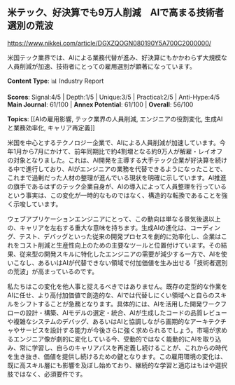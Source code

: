 ## 米テック、好決算でも9万人削減　AIで高まる技術者選別の荒波

https://www.nikkei.com/article/DGXZQOGN080190Y5A700C2000000/

米国テック業界では、AIによる業務代替が進み、好決算にもかかわらず大規模な人員削減が加速、技術者にとっての雇用選別が顕著になっています。

**Content Type**: 📊 Industry Report

**Scores**: Signal:4/5 | Depth:1/5 | Unique:3/5 | Practical:2/5 | Anti-Hype:4/5
**Main Journal**: 61/100 | **Annex Potential**: 61/100 | **Overall**: 56/100

**Topics**: [[AIの雇用影響, テック業界の人員削減, エンジニアの役割変化, 生成AIと業務効率化, キャリア再定義]]

米国を中心とするテクノロジー企業で、AIによる人員削減が加速しています。今年1月から7月にかけて、前年同期比で約4割増となる約9万人が解雇・レイオフの対象となりました。これは、AI開発を主導する大手テック企業が好決算を続ける中で進行しており、AIがエンジニアの業務を代替できるようになったことで、これまで過剰だった人材の整理が進んでいる現状を明確に示しています。AI推進の旗手であるはずのテック企業自身が、AIの導入によって人員整理を行っているという事実は、この変化が一時的なものではなく、構造的な転換であることを強く示唆しています。

ウェブアプリケーションエンジニアにとって、この動向は単なる景気後退以上の、キャリアを左右する重大な意味を持ちます。生成AIの進化は、コーディング、テスト、デバッグといった従来の開発プロセスを劇的に効率化し、企業はこれをコスト削減と生産性向上のための主要なツールと位置付けています。その結果、従来型の開発スキルに特化したエンジニアの需要が減少する一方で、AIを使いこなし、あるいはAIが代替できない領域で付加価値を生み出せる「技術者選別の荒波」が高まっているのです。

私たちはこの変化を他人事と捉えるべきではありません。既存の定型的な作業をAIに任せ、より高付加価値で創造的な、AIでは代替しにくい領域へと自らのスキルをシフトすることが急務となります。具体的には、AIを活用した開発ワークフローの設計・構築、AIモデルの選定・統合、AIが生成したコードの品質レビューや複雑なシステムのデバッグ、あるいはAIと協調しながら画期的なアーキテクチャやサービスを設計する能力が今後さらに強く求められるでしょう。市場が求めるエンジニア像が劇的に変化している今、受動的ではなく能動的にAIを取り込み、常に学習し、自らのキャリアパスを再定義し続けることが、これからの時代を生き抜き、価値を提供し続けるための鍵となります。この雇用環境の変化は、既に高スキル層にも影響を及ぼし始めており、継続的な学習と適応はもはや選択肢ではなく、必須要件です。